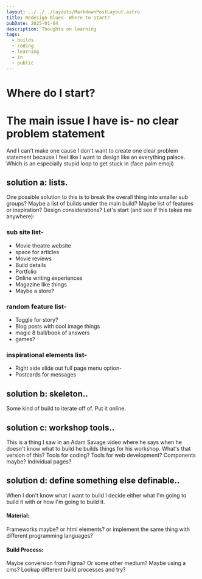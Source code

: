 ```yaml
---
layout: ../../../layouts/MarkdownPostLayout.astro
title: Redesign Blues- Where to start?
pubDate: 2025-01-04
description: Thoughts on learning
tags:
  - builds
  - coding
  - learning
  - in
  - public
---
```

# Where do I start?

# The main issue I have is- no clear problem statement

And I can't make one cause I don't want to create one clear problem statement because I feel like I want to design like an everything palace. Which is an especially stupid loop to get stuck in (face palm emoji)


## solution a: lists.
One possible solution to this is to break the overall thing into smaller sub groups? 
Maybe a list of builds under the main build? 
Maybe list of features or inspiration?
Design considerations?
Let's start (and see if this takes me anywhere):


### sub site list-
- Movie theatre website
- space for articles
- Movie reviews
- Build details
- Portfolio
- Online writing experiences
- Magazine like things
- Maybe a store?

### random feature list-
 - Toggle for story?
 - Blog posts with cool image things
 - magic 8 ball/book of answers
- games?

### inspirational elements list-
- Right side slide out full page menu option-
- Postcards for messages


## solution b: skeleton..

Some kind of build to iterate off of. Put it online. 

## solution c: workshop tools..
This is a thing I saw in an Adam Savage video where he says when he doesn't know what to build he builds things for his workshop. What's that version of this? Tools for coding? Tools for web development? Components maybe? Individual pages?


## solution d: define something else definable..
When I don't know what I want to build I decide either what I'm going to build it with or how I'm going to build it.

#### Material:
Frameworks maybe? or html elements? or implement the same thing with different programming languages?

#### Build Process:
Maybe conversion from Figma? Or some other medium? Maybe using a cms? Lookup different build processes and try?

